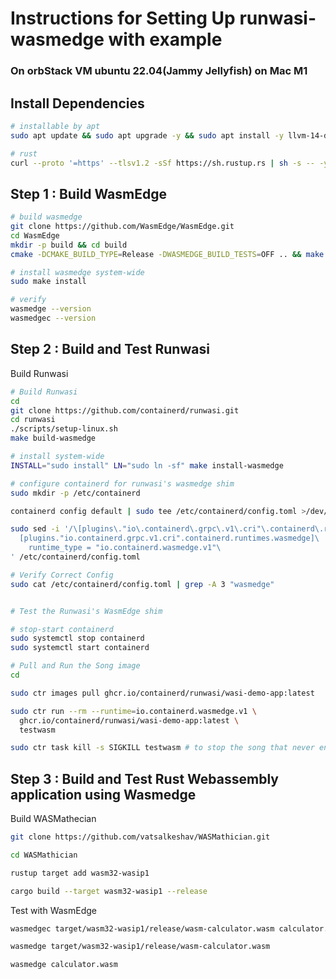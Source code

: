 # Instructions for Setting Up runwasi-wasmedge with example

### On orbStack VM ubuntu 22.04(Jammy Jellyfish) on Mac M1

## Install Dependencies

```sh
# installable by apt
sudo apt update && sudo apt upgrade -y && sudo apt install -y llvm-14-dev liblld-14-dev software-properties-common gcc g++ asciinema containerd cmake zlib1g-dev build-essential python3 python3-dev python3-pip git

# rust
curl --proto '=https' --tlsv1.2 -sSf https://sh.rustup.rs | sh -s -- -y && source $HOME/.cargo/env
```

## Step 1 : Build WasmEdge

```sh
# build wasmedge
git clone https://github.com/WasmEdge/WasmEdge.git
cd WasmEdge
mkdir -p build && cd build
cmake -DCMAKE_BUILD_TYPE=Release -DWASMEDGE_BUILD_TESTS=OFF .. && make -j2 # tests are off for quicker compilation and "make -j2" is used instead of "make -j" to reduce load on machine

# install wasmedge system-wide
sudo make install

# verify
wasmedge --version
wasmedgec --version
```

## Step 2 : Build and Test Runwasi

Build Runwasi
```sh
# Build Runwasi
cd
git clone https://github.com/containerd/runwasi.git
cd runwasi
./scripts/setup-linux.sh
make build-wasmedge

# install system-wide
INSTALL="sudo install" LN="sudo ln -sf" make install-wasmedge

# configure containerd for runwasi's wasmedge shim
sudo mkdir -p /etc/containerd

containerd config default | sudo tee /etc/containerd/config.toml >/dev/null

sudo sed -i '/\[plugins\."io\.containerd\.grpc\.v1\.cri"\.containerd\.runtimes\]/a \
  [plugins."io.containerd.grpc.v1.cri".containerd.runtimes.wasmedge]\
    runtime_type = "io.containerd.wasmedge.v1"\
' /etc/containerd/config.toml

# Verify Correct Config
sudo cat /etc/containerd/config.toml | grep -A 3 "wasmedge"


# Test the Runwasi's WasmEdge shim

# stop-start containerd
sudo systemctl stop containerd
sudo systemctl start containerd

# Pull and Run the Song image
cd

sudo ctr images pull ghcr.io/containerd/runwasi/wasi-demo-app:latest

sudo ctr run --rm --runtime=io.containerd.wasmedge.v1 \
  ghcr.io/containerd/runwasi/wasi-demo-app:latest \
  testwasm

sudo ctr task kill -s SIGKILL testwasm # to stop the song that never ends (or use ctrl+c)
```

## Step 3 : Build and Test Rust Webassembly application using Wasmedge

Build WASMathecian
```sh
git clone https://github.com/vatsalkeshav/WASMathician.git

cd WASMathician

rustup target add wasm32-wasip1

cargo build --target wasm32-wasip1 --release
```

Test with WasmEdge
```sh
wasmedgec target/wasm32-wasip1/release/wasm-calculator.wasm calculator.wasm

wasmedge target/wasm32-wasip1/release/wasm-calculator.wasm

wasmedge calculator.wasm
```